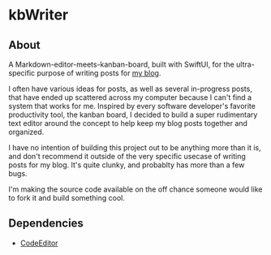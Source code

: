 # kbWriter

## About

A Markdown-editor-meets-kanban-board, built with SwiftUI, for the ultra-specific purpose of writing posts for [my blog](https://ghall.blog). 

I often have various ideas for posts, as well as several in-progress posts, that have ended up scattered across my computer because I can't find a system that works for me. Inspired by every software developer's favorite productivity tool, the kanban board, I decided to build a super rudimentary text editor around the concept to help keep my blog posts together and organized. 

I have no intention of building this project out to be anything more than it is, and don't recommend it outside of the very specific usecase of writing posts for my blog. It's quite clunky, and probablty has more than a few bugs.

I'm making the source code available on the off chance someone would like to fork it and build something cool. 

## Dependencies

- [CodeEditor](https://github.com/ZeeZide/CodeEditor)
